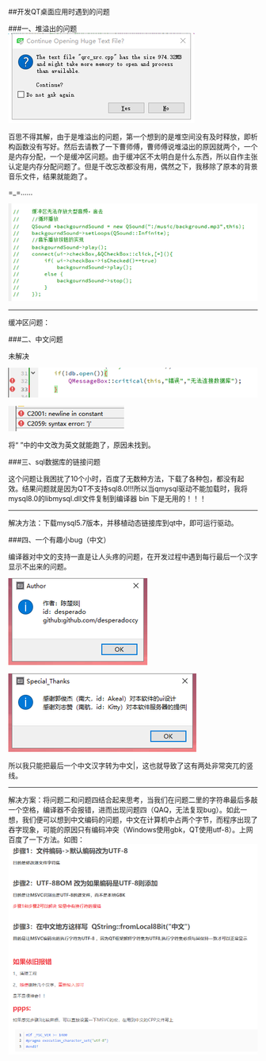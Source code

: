 ##开发QT桌面应用时遇到的问题

###一、堆溢出的问题
![image text](3.png)

百思不得其解，由于是堆溢出的问题，第一个想到的是堆空间没有及时释放，即析构函数没有写好。然后去请教了一下曹师傅，曹师傅说堆溢出的原因就两个，一个是内存分配，一个是缓冲区问题。由于缓冲区不太明白是什么东西，所以自作主张认定是内存分配问题了。但是千改忘改都没有用，偶然之下，我移除了原本的背景音乐文件，结果就能跑了。

=_=......

![image text](2.png)

---
缓冲区问题：

###二、中文问题

未解决

![image text](5.png)

![image text](4.png)

将“ ”中的中文改为英文就能跑了，原因未找到。

###三、sql数据库的链接问题

这个问题让我困扰了10个小时，百度了无数种方法，下载了各种包，都没有起效。结果问题就是因为QT不支持sql8.0!!!所以当qmysql驱动不能加载时，我将mysql8.0的libmysql.dll文件复制到编译器 bin 下是无用的！！！

---

解决方法：下载mysql5.7版本，并移植动态链接库到qt中，即可运行驱动。

###四、一个有趣小bug（中文）

编译器对中文的支持一直是让人头疼的问题，在开发过程中遇到每行最后一个汉字显示不出来的问题。

![](6.png)

![](7.png)

所以我只能把最后一个中文汉字转为中文|，这也就导致了这有两处非常突兀的竖线。

---
解决方案：将问题二和问题四结合起来思考，当我们在问题二里的字符串最后多敲一个空格，编译器不会报错，进而出现问题四（QAQ，无法复现bug）。如此一想，我们便可以想到中文编码的问题，中文在计算机中占两个字节，而程序出现了吞字现象，可能的原因只有编码冲突（Windows使用gbk，QT使用utf-8）。上网百度了一下方法。如图：
![](8.png)
